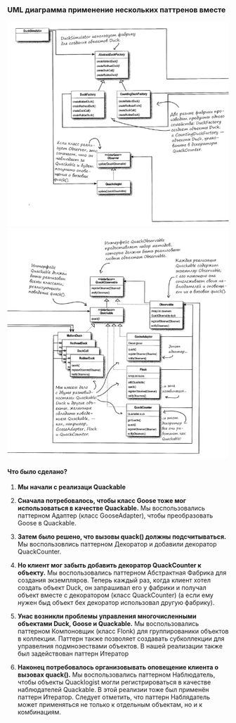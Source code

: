 ### UML диаграмма применение нескольких паттренов вместе
![UML паттерна Фабричный метод](https://github.com/Dzhonson64/DesignPatterns/blob/master/imgReadme/umlMultipatterns1.png)
![UML паттерна Фабричный метод](https://github.com/Dzhonson64/DesignPatterns/blob/master/imgReadme/umlMultipatterns2.png)

#### **Что было сделано?**

1. **Мы начали с реализаци Quackable**

2. **Сначала потребовалось, чтобы класс Goose тоже мог использоваться в качестве Quackable.** Мы воспользовались паттерном Адаптер (класс GooseAdapter), чтобы преобразовать Goose в Quackable.
3. **Затем было решено, что вызовы quack() должны подсчитываться.** Мы воспользовлись паттерном Декоратор и добавили декоратор QuackCounter.
4. **Но клиент мог забыть добавить декоратор QuackCounter к объекту.** Мы воспользовались паттерном Абстрактная Фабрика для создания экземпляров. Теперь каждый раз, когда клиент хотел создать объект Duck, он запрашивал его у фабрики и получал объект вместе с декоратором (класс QuackCounter) (а если ему нужен быд объект бех декоратор использовал другую фабрику).
5. **Унас возникли проблемы управления многочисленными объектами  Duck, Goose и Quackable.** Мы воспользовались паттерном Компоновщик (класс Flonk) для группированики объектов в коллекции. Паттерн также позволяет создавать субколлекции для управелния подмноэествами объектов. В нашей реализации также был задействован паттерн Итератор
6. **Наконец потребовалось организовывать оповещение клиента о вызовах quack().** Мы воспользовались паттерном Наблюдатель, чтобы объекты Quacklogist могли регистрироваться в качестве наблюдателей Quackable. В этой реализии тоже был применён паттерн Итератор. Следует отметить, что паттерн Наблядатель может применяться не только к отдельным объектам, но и к комбинациям.   
